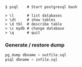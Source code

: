 ---
---

```shell
$ psql    # Start postgresql bash

> \l      # list databases
> \dt     # show tables
> \d tbl  # describe table
> \c mydb # change database
> \q      # quit
```

### Generate / restore dump
```bash
pg_dump dbname > outfile.sql
psql dbname < infile.sql
```
